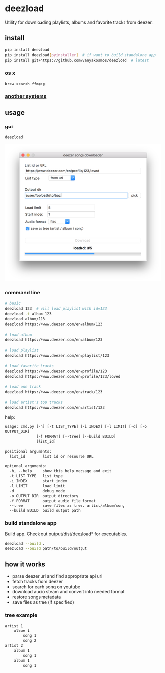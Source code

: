 # deezload

Utility for downloading playlists, albums and favorite tracks from deezer.


## install

```bash
pip install deezload
pip install deezload[pyinstaller]  # if want to build standalone app
pip install git+https://github.com/vanyakosmos/deezload  # latest
```

### os x
```bash
brew search ffmpeg
```
### [another systems](https://github.com/adaptlearning/adapt_authoring/wiki/Installing-FFmpeg)


## usage

### gui

```bash
deezload
```

![example](screenshots/example.png)


### command line

```bash
# basic
deezload 123  # will load playlist with id=123
deezload -t album 123
deezload album/123
deezload https://www.deezer.com/en/album/123

# load album
deezload https://www.deezer.com/en/album/123

# load playlist
deezload https://www.deezer.com/en/playlist/123

# load favorite tracks
deezload https://www.deezer.com/en/profile/123
deezload https://www.deezer.com/en/profile/123/loved

# load one track
deezload https://www.deezer.com/en/track/123

# load artist's top tracks
deezload https://www.deezer.com/en/artist/123
```

help:
```
usage: cmd.py [-h] [-t LIST_TYPE] [-i INDEX] [-l LIMIT] [-d] [-o OUTPUT_DIR]
              [-f FORMAT] [--tree] [--build BUILD]
              [list_id]

positional arguments:
  list_id        list id or resource URL

optional arguments:
  -h, --help     show this help message and exit
  -t LIST_TYPE   list type
  -i INDEX       start index
  -l LIMIT       load limit
  -d             debug mode
  -o OUTPUT_DIR  output directory
  -f FORMAT      output audio file format
  --tree         save files as tree: artist/album/song
  --build BUILD  build output path
```


### build standalone app

Build app. Check out output/dist/deezload* for executables.

```bash
deezload --build .
deezload --build path/to/build/output
```

## how it works

- parse deezer url and find appropriate api url
- fetch tracks from deezer
- search for each song on youtube
- download audio steam and convert into needed format
- restore songs metadata
- save files as tree (if specified)

### tree example
```
artist 1
	album 1
		song 1
		song 2
artist 2
	album 1
		song 1
	album 1
		song 1
```
